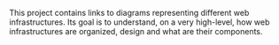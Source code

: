 This project contains links to diagrams representing different web infrastructures. Its goal is to understand, on a very high-level, how web infrastructures are organized, design and what are their components.
